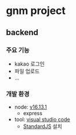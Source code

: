 # gnm project
## backend

### 주요 기능
- kakao 로그인
- 파일 업로드
- ...

### 개발 환경
- node: [v16.13.1 ](https://nodejs.org/dist/v16.13.1/)
  - express
- tool: [visual studio code](https://code.visualstudio.com/download)
  - [StandardJS](https://marketplace.visualstudio.com/items?itemName=standard.vscode-standard) 설치
